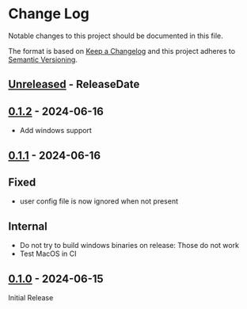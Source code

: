 # Change Log

Notable changes to this project should be documented in this file.

The format is based on [Keep a Changelog](http://keepachangelog.com/)
and this project adheres to [Semantic Versioning](http://semver.org/).

<!-- next-header -->
## [Unreleased] - ReleaseDate

## [0.1.2] - 2024-06-16

* Add windows support

## [0.1.1] - 2024-06-16

## Fixed

* user config file is now ignored when not present

## Internal

* Do not try to build windows binaries on release: Those do not work
* Test MacOS in CI

## [0.1.0] - 2024-06-15

Initial Release

<!-- next-url -->
[Unreleased]: https://github.com/hunger/beautytips/compare/v0.1.2...HEAD
[0.1.2]: https://github.com/hunger/beautytips/compare/v0.1.1...v0.1.2
[0.1.1]: https://github.com/hunger/beautytips/compare/v0.1.0...v0.1.1
[0.1.0]: https://github.com/hunger/beautytips/compare/45bd7663096c68181152f84e11a881a6111e5549...v0.1.0
